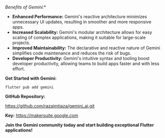 *Benefits of Gemini:**

* **Enhanced Performance:** Gemini's reactive architecture minimizes unnecessary UI updates, resulting in smoother and more responsive apps.
* **Increased Scalability:** Gemini's modular architecture allows for easy scaling of complex applications, making it suitable for large-scale projects.
* **Improved Maintainability:** The declarative and reactive nature of Gemini simplifies code maintenance and reduces the risk of bugs.
* **Developer Productivity:** Gemini's intuitive syntax and tooling boost developer productivity, allowing teams to build apps faster and with less effort.

**Get Started with Gemini:**

```
flutter pub add gemini
```

**GitHub Repository:**

 https://github.com/razaimtiaza/gemini_ai.git

 
**Key:**
 https://makersuite.google.com


**Join the Gemini community today and start building exceptional Flutter applications!**